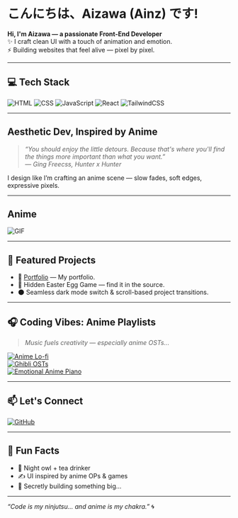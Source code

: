 # こんにちは、Aizawa (Ainz) です!

**Hi, I'm Aizawa — a passionate Front-End Developer**  
✨ I craft clean UI with a touch of animation and emotion.  
⚡ Building websites that feel alive — pixel by pixel.

---

## 💻 Tech Stack

![HTML](https://img.shields.io/badge/-HTML5-E34F26?style=flat&logo=html5&logoColor=white)
![CSS](https://img.shields.io/badge/-CSS3-1572B6?style=flat&logo=css3)
![JavaScript](https://img.shields.io/badge/-JavaScript-F7DF1E?style=flat&logo=javascript&logoColor=black)
![React](https://img.shields.io/badge/-React-61DAFB?style=flat&logo=react)
![TailwindCSS](https://img.shields.io/badge/-Tailwind-38B2AC?style=flat&logo=tailwindcss)

---

## Aesthetic Dev, Inspired by Anime

> _“You should enjoy the little detours. Because that's where you'll find the things more important than what you want.”_  
> — *Ging Freecss, Hunter x Hunter*

I design like I’m crafting an anime scene — slow fades, soft edges, expressive pixels.

---

## Anime

![GIF](https://gifdb.com/images/high/sweet-caroline-genshin-impact-9mszn4xsegxvy6o3.webp)

---

## 🚀 Featured Projects

- 🎨 [Portfolio](https://aizawa.is-a.dev) — My portfolio.
- 👾 Hidden Easter Egg Game — find it in the source.
- 🌑 Seamless dark mode switch & scroll-based project transitions.

---

## 🎧 Coding Vibes: Anime Playlists

> _Music fuels creativity — especially anime OSTs..._

[![Anime Lo-fi](https://img.shields.io/badge/-LoFi%20Anime%20Beats-F16775?style=flat&logo=youtube&logoColor=white)](https://www.youtube.com/watch?v=VfP36gZzE3Y)  
[![Ghibli OSTs](https://img.shields.io/badge/-Studio%20Ghibli%20Piano%20Mix-90C695?style=flat&logo=youtube&logoColor=white)](https://www.youtube.com/watch?v=H3kHTWzqV1k)  
[![Emotional Anime Piano](https://img.shields.io/badge/-Sad%20Anime%20Piano%20Mix-6E44FF?style=flat&logo=youtube&logoColor=white)](https://www.youtube.com/watch?v=ds_K2mYAZNw)

---

## 📫 Let's Connect

[![GitHub](https://img.shields.io/badge/-GitHub-black?style=flat&logo=github)](https://github.com/abqoryme)  

---

## 🧠 Fun Facts

- 🍵 Night owl + tea drinker
- ✍️ UI inspired by anime OPs & games
- 🧩 Secretly building something big...

---

_“Code is my ninjutsu... and anime is my chakra.”_ 🌀
